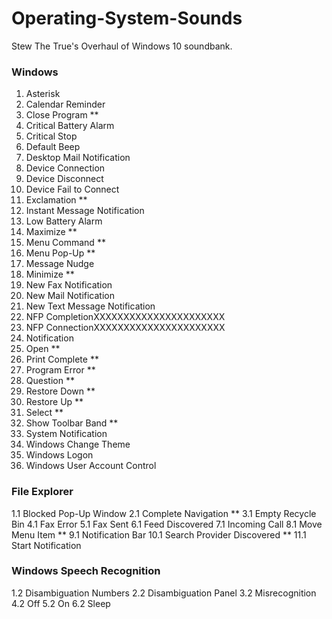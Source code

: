# Operating-System-Sounds
Stew The True's Overhaul of Windows 10 soundbank.

 ### Windows
 1. Asterisk 
 2. Calendar Reminder 
 3. Close Program **
 4. Critical Battery Alarm
 5. Critical Stop
 6. Default Beep
 7. Desktop Mail Notification
 8. Device Connection
 9. Device Disconnect
 10. Device Fail to Connect
 11. Exclamation **
 12. Instant Message Notification
 13. Low Battery Alarm
 14. Maximize **
 15. Menu Command **
 16. Menu Pop-Up **
 17. Message Nudge
 18. Minimize **
 19. New Fax Notification
 20. New Mail Notification
 21. New Text Message Notification
 22. NFP CompletionXXXXXXXXXXXXXXXXXXXXXX
 23. NFP ConnectionXXXXXXXXXXXXXXXXXXXXXX
 24. Notification
 25. Open  **
 26. Print Complete **
 27. Program Error **
 28. Question **
 29. Restore Down **
 30. Restore Up **
 31. Select **
 32. Show Toolbar Band **
 33. System Notification
 34. Windows Change Theme
 35. Windows Logon
 36. Windows User Account Control


### File Explorer
1.1 Blocked Pop-Up Window
2.1 Complete Navigation **
3.1 Empty Recycle Bin
4.1 Fax Error
5.1 Fax Sent
6.1 Feed Discovered
7.1 Incoming Call
8.1 Move Menu Item **
9.1 Notification Bar
10.1 Search Provider Discovered **
11.1 Start Notification


### Windows Speech Recognition
1.2 Disambiguation Numbers
2.2 Disambiguation Panel
3.2 Misrecognition
4.2 Off
5.2 On
6.2 Sleep
